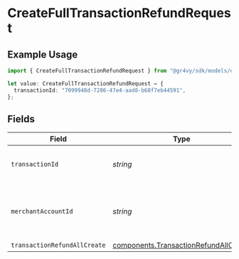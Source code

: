 # CreateFullTransactionRefundRequest

## Example Usage

```typescript
import { CreateFullTransactionRefundRequest } from "@gr4vy/sdk/models/operations";

let value: CreateFullTransactionRefundRequest = {
  transactionId: "7099948d-7286-47e4-aad8-b68f7eb44591",
};
```

## Fields

| Field                                                                                          | Type                                                                                           | Required                                                                                       | Description                                                                                    | Example                                                                                        |
| ---------------------------------------------------------------------------------------------- | ---------------------------------------------------------------------------------------------- | ---------------------------------------------------------------------------------------------- | ---------------------------------------------------------------------------------------------- | ---------------------------------------------------------------------------------------------- |
| `transactionId`                                                                                | *string*                                                                                       | :heavy_check_mark:                                                                             | N/A                                                                                            | 7099948d-7286-47e4-aad8-b68f7eb44591                                                           |
| `merchantAccountId`                                                                            | *string*                                                                                       | :heavy_minus_sign:                                                                             | The ID of the merchant account to use for this request.                                        |                                                                                                |
| `transactionRefundAllCreate`                                                                   | [components.TransactionRefundAllCreate](../../models/components/transactionrefundallcreate.md) | :heavy_minus_sign:                                                                             | N/A                                                                                            |                                                                                                |
